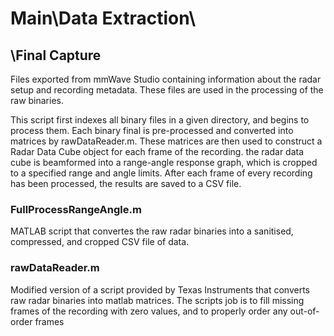 # Main\Data Extraction\
## \Final Capture
Files exported from mmWave Studio containing information about the radar setup and recording metadata. These files are used in the processing of the raw binaries.

This script first indexes all binary files in a given directory, and begins to process them. Each binary final is pre-processed and converted into matrices by rawDataReader.m. These matrices are then used to construct a Radar Data Cube object for each frame of the recording. the radar data cube is beamformed into a range-angle response graph, which is cropped to a specified range and angle limits. After each frame of every recording has been processed, the results are saved to a CSV file.
### FullProcessRangeAngle.m
MATLAB script that convertes the raw radar binaries into a sanitised, compressed, and cropped CSV file of data.
### rawDataReader.m
Modified version of a script provided by Texas Instruments that converts raw radar binaries into matlab matrices. The scripts job is to fill missing frames of the recording with zero values, and to properly order any out-of-order frames